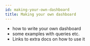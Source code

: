 ```yaml
---
id: making-your-own-dashboard
title: Making your own dashboard
---
```


- how to write your own dashboard
- some examples with queries etc.
- Links to extra docs on how to use it
